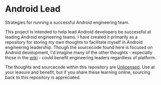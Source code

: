 # Android Lead
Strategies for running a successful Android engineering team.

This project is intended to help lead Android developers be successful at leading Android engineering teams. I have created it primarily as a repository for storing my own thoughts to facilitate myself in Android engineering leadership. Though the sourcecode found here is focused on Android development, I'd imagine many of the other thoughts - especially those in the [wiki](https://github.com/randallmitchell/android_lead/wiki) - could benefit engineering leaders regardless of platform.

The thoughts and sourcecode within this repository are [Unlicensed](https://unlicense.org). Use at your leasure and benefit, but if you share these learning online, sourcing back to this repository is appreciated.
